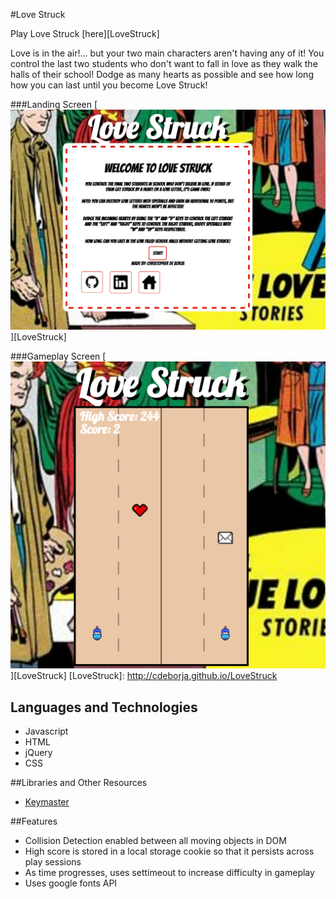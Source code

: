 #Love Struck

Play Love Struck [here][LoveStruck]

Love is in the air!... but your two main characters aren't having any of it! You control the last two students who don't want to fall in love as they walk the halls of their school! Dodge as many hearts as possible and see how long how you can last until you become Love Struck!

###Landing Screen
[![Image of Love Struck Landing Screen](images/landing_screen.png)][LoveStruck]

###Gameplay Screen
[![Image of Love Struck Gameplay](images/gameplay_screen.png)][LoveStruck]
[LoveStruck]: http://cdeborja.github.io/LoveStruck

## Languages and Technologies
* Javascript
* HTML
* jQuery
* CSS

##Libraries and Other Resources
* [Keymaster](https://github.com/madrobby/keymaster)

##Features
* Collision Detection enabled between all moving objects in DOM
* High score is stored in a local storage cookie so that it persists across play sessions
* As time progresses, uses settimeout to increase difficulty in gameplay
* Uses google fonts API
